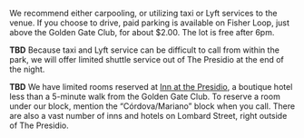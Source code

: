 We recommend either carpooling, or utilizing taxi or Lyft services to the venue. If you choose to drive, paid parking is available on Fisher Loop, just above the Golden Gate Club, for about $2.00. The lot is free after 6pm.

**TBD** Because taxi and Lyft service can be difficult to call from within the park, we will offer limited shuttle service out of The Presidio at the end of the night.

**TBD** We have limited rooms reserved at [Inn at the Presidio](http://www.innatthepresidio.com/), a boutique hotel less than a 5-minute walk from the Golden Gate Club. To reserve a room under our block, mention the “Córdova/Mariano” block when you call. There are also a vast number of inns and hotels on Lombard Street, right outside of The Presidio.
